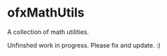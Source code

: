 ofxMathUtils
============

A collection of math utilities.

Unfinshed work in progress.  Please fix and update. :)